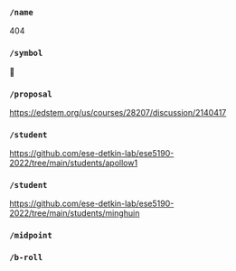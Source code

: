 ### `/name`
404
### `/symbol`
🌝
### `/proposal`
https://edstem.org/us/courses/28207/discussion/2140417
### `/student`
https://github.com/ese-detkin-lab/ese5190-2022/tree/main/students/apollow1
### `/student`
https://github.com/ese-detkin-lab/ese5190-2022/tree/main/students/minghuin
### `/midpoint`
### `/b-roll`
